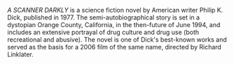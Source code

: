 _A SCANNER DARKLY_ is a science fiction novel by American writer Philip K. Dick, published in 1977. The semi-autobiographical story is set in a dystopian Orange County, California, in the then-future of June 1994, and includes an extensive portrayal of drug culture and drug use (both recreational and abusive). The novel is one of Dick's best-known works and served as the basis for a 2006 film of the same name, directed by Richard Linklater.
